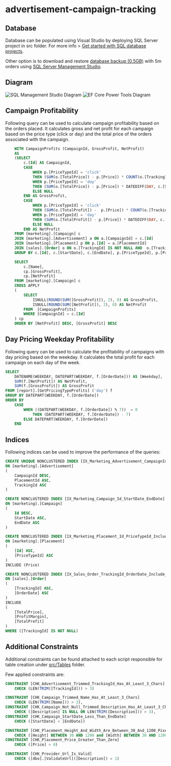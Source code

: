 # advertisement-campaign-tracking

## Database

Database can be populated using Visual Studio by deploying SQL Server project in src folder. For more info > [Get started with SQL database projects](https://learn.microsoft.com/en-us/sql/tools/sql-database-projects/get-started?view=sql-server-ver17&pivots=sq1-visual-studio).

Other option is to download and restore [database backup (0.5GB)](https://advertisementcampaign.blob.core.windows.net/alza/db-5m-backup) with 5m orders using [SQL Server Management Studio](https://learn.microsoft.com/en-us/sql/ssms/download-sql-server-management-studio-ssms?view=sql-server-ver17).

## Diagram

![SQL Management Studio Diagram](https://raw.githubusercontent.com/andrewtorgu/advertisement-campaign-tracking/main/docs/database-diagram-1.png)
![EF Core Power Tools Diagram](https://raw.githubusercontent.com/andrewtorgu/advertisement-campaign-tracking/main/docs/database-diagram-2.png)

## Campaign Profitability

Following query can be used to calculate campaign profitability based on the orders placed. It calculates gross and net profit for each campaign based on the price type (click or day) and the total price of the orders associated with the campaign.

```sql
	WITH CampaignProfits (CampaignId, GrossProfit, NetProfit)
	AS
	(SELECT
		c.[Id] AS CampaignId,
		CASE
			WHEN p.[PriceTypeId] = 'click'
			THEN (SUM(o.[TotalPrice]) - p.[Price]) * COUNT(o.[TrackingId])
			WHEN p.[PriceTypeId] = 'day'
			THEN (SUM(o.[TotalPrice]) - p.[Price]) * DATEDIFF(DAY, c.[StartDate], c.[EndDate])
			ELSE NULL
		END AS GrossProfit,
		CASE
			WHEN p.[PriceTypeId] = 'click'
			THEN (SUM(o.[TotalProfit]) -  p.[Price]) * COUNT(o.[TrackingId])
			WHEN p.[PriceTypeId] = 'day'
			THEN (SUM(o.[TotalProfit]) - p.[Price]) * DATEDIFF(DAY, c.[StartDate], c.[EndDate])
			ELSE NULL
		END AS NetProfit
	FROM [marketing].[Campaign] c
	JOIN [marketing].[Advertisement] a ON a.[CampaignId] = c.[Id]
	JOIN [marketing].[Placement] p ON p.[Id] = a.[PlacementId]
	JOIN [sales].[Order] o ON o.[TrackingId] IS NOT NULL AND  o.[TrackingId] = a.[TrackingId]
	GROUP BY c.[Id], c.[StartDate], c.[EndDate], p.[PriceTypeId], p.[Price])

	SELECT
		c.[Name],
		cp.[GrossProfit],
		cp.[NetProfit]
	FROM [marketing].[Campaign] c
	CROSS APPLY
	(
		SELECT
			ISNULL(ROUND(SUM([GrossProfit]), 2), 0) AS GrossProfit,
			ISNULL(ROUND(SUM([NetProfit]), 2), 0) AS NetProfit
		FROM  [CampaignProfits]
		WHERE [CampaignId] = c.[Id]
	) cp
	ORDER BY [NetProfit] DESC, [GrossProfit] DESC
```

## Day Pricing Weekday Profitability

Following query can be used to calculate the profitability of campaigns with day pricing based on the weekday. It calculates the total profit for each campaign on each day of the week.

```sql
SELECT
	DATENAME(WEEKDAY, DATEPART(WEEKDAY, f.[OrderDate])) AS [Weekday],
	SUM(f.[NetProfit]) AS NetProfit,
	SUM(f.[GrossProfit]) AS GrossProfit
FROM [report].[GetPricingTypeProfits] ('day') f
GROUP BY DATEPART(WEEKDAY, f.[OrderDate])
ORDER BY 	
	CASE
		WHEN ((DATEPART(WEEKDAY, f.[OrderDate]) % 7))  = 0
			THEN (DATEPART(WEEKDAY, f.[OrderDate]) - 7)
		ELSE DATEPART(WEEKDAY, f.[OrderDate])
	END
```

## Indices

Following indices can be used to improve the performance of the queries:
```sql
CREATE UNIQUE NONCLUSTERED INDEX [IX_Marketing_Advertisement_CampaignId_Placement_Id_TrackingId]
ON [marketing].[Advertisement]
(
	CampaignId DESC,
	PlacementId ASC,
	TrackingId ASC
)

CREATE NONCLUSTERED INDEX [IX_Marketing_Campaign_Id_StartDate_EndDate]
ON [marketing].[Campaign]
(
	Id DESC,
	StartDate ASC,
	EndDate ASC
)

CREATE NONCLUSTERED INDEX [IX_Marketing_Placement_Id_PriceTypeId_Include_Price]
ON [marketing].[Placement]
(
	[Id] ASC,
	[PriceTypeId] ASC
)
INCLUDE (Price)

CREATE NONCLUSTERED INDEX [IX_Sales_Order_TrackingId_OrderDate_Include_TotalPrice_ProfitMargin_TotalProfit_Filter_TrackingId_Not_Null]
ON [sales].[Order]
(
	[TrackingId] ASC,
	[OrderDate] ASC
)
INCLUDE
(
	[TotalPrice],
	[ProfitMargin],
	[TotalProfit]
) 
WHERE ([TrackingId] IS NOT NULL)
```

## Additional Constraints

Additional constraints can be found attached to each script responsible for table creation under [src/Tables]() folder.

Few applied constraints are:

```sql
CONSTRAINT [CHK_Advertisement_Trimmed_TrackingId_Has_At_Least_3_Chars]
	CHECK (LEN(TRIM([TrackingId])) > 3)

CONSTRAINT [CHK_Campaign_Trimmed_Name_Has_At_Least_3_Chars]
	CHECK (LEN(TRIM([Name])) > 3),
CONSTRAINT [CHK_Campaign_Not_Null_Trimmed_Description_Has_At_Least_3_Chars]
	CHECK ([Description] IS NULL OR LEN(TRIM([Description])) > 3),
CONSTRAINT [CHK_Campaign_StartDate_Less_Than_EndDate]
	CHECK ([StartDate] < [EndDate])

CONSTRAINT [CHK_Placement_Height_And_Width_Are_Between_30_And_1200_Pixels]
	CHECK ([Height] BETWEEN 30 AND 1200 and [Width] BETWEEN 30 AND 1200),
CONSTRAINT [CHK_Placement_Price_Greater_Than_Zero]
	CHECK ([Price] > 0)

CONSTRAINT [CHK_Provider_Url_Is_Valid]
	CHECK ([dbo].[ValidateUrl]([Description]) = 1)
```